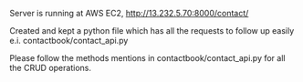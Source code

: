 Server is running at AWS EC2, http://13.232.5.70:8000/contact/


Created and kept a python file which has all the requests to follow up easily e.i. contactbook/contact_api.py


Please follow the methods mentions in contactbook/contact_api.py for all the CRUD operations.


